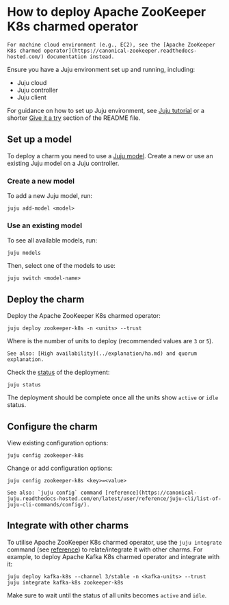 # How to deploy Apache ZooKeeper K8s charmed operator

```{note}
For machine cloud environment (e.g., EC2), see the [Apache ZooKeeper K8s charmed operator](https://canonical-zookeeper.readthedocs-hosted.com/) documentation instead.
```

Ensure you have a Juju environment set up and running, including:

* Juju cloud
* Juju controller
* Juju client

For guidance on how to set up Juju environment, see [Juju tutorial](https://canonical-juju.readthedocs-hosted.com/en/latest/user/tutorial/) or a shorter [Give it a try](https://github.com/juju/juju?tab=readme-ov-file#give-it-a-try) section of the README file.

## Set up a model

To deploy a charm you need to use a [Juju model](https://canonical-juju.readthedocs-hosted.com/en/latest/user/reference/model/).
Create a new or use an existing Juju model on a Juju controller.

### Create a new model

To add a new Juju model, run:

```
juju add-model <model>
```

### Use an existing model

To see all available models, run:

```
juju models
```

Then, select one of the models to use:

```
juju switch <model-name>
```

## Deploy the charm

Deploy the Apache ZooKeeper K8s charmed operator:

```
juju deploy zookeeper-k8s -n <units> --trust
```

Where <units> is the number of units to deploy (recommended values are `3` or `5`).

```{note}
See also: [High availability](../explanation/ha.md) and quorum explanation.
```

Check the [status](https://canonical-juju.readthedocs-hosted.com/en/latest/user/reference/status/) of the deployment:

```
juju status
```

The deployment should be complete once all the units show `active` or `idle` status.

## Configure the charm

View existing configuration options:  

````  
juju config zookeeper-k8s
```` 

Change or add configuration options:

````  
juju config zookeeper-k8s <key>=<value>  
````  

```{note}
See also: `juju config` command [reference](https://canonical-juju.readthedocs-hosted.com/en/latest/user/reference/juju-cli/list-of-juju-cli-commands/config/).
```

## Integrate with other charms

To utilise Apache ZooKeeper K8s charmed operator, use the `juju integrate` command (see [reference](https://canonical-juju.readthedocs-hosted.com/en/latest/user/reference/juju-cli/list-of-juju-cli-commands/integrate/)) to relate/integrate it with other charms. For example, to deploy Apache Kafka K8s charmed operator and integrate with it:

```
juju deploy kafka-k8s --channel 3/stable -n <kafka-units> --trust
juju integrate kafka-k8s zookeeper-k8s
```

Make sure to wait until the status of all units becomes `active` and `idle`.
